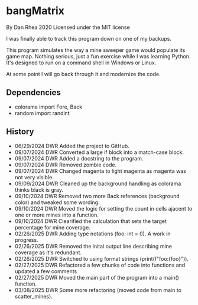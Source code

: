 # bangMatrix

By Dan Rhea 2020 Licensed under the MIT license

I was finally able to track this program down on one of my backups.

This program simulates the way a mine sweeper game would populate
its game map. Nothing serious, just a fun exercise while I was 
learning Python. It's designed to run on a command shell in 
Windows or Linux. 

At some point I will go back through it and modernize the code.

## Dependencies

- colorama import Fore, Back
- random import randint

## History

- 06/29/2024 DWR Added the project to GitHub.
- 09/07/2024 DWR Converted a large if block into a match-case block.
- 09/07/2024 DWR Added a docstring to the program.
- 09/07/2024 DWR Removed zombie code.
- 09/07/2024 DWR Changed magenta to light magenta as magenta was not very visible.
- 09/09/2024 DWR Cleaned up the background handling as colorama thinks black is gray.
- 09/10/2024 DWR Removed two more Back references (background color) and tweaked some wording.
- 09/10/2024 DWR Moved the logic for setting the count in cells ajacent to one or more mines into a function.
- 09/10/2024 DWR Clearified the calculation that sets the target percentage for mine coverage.
- 02/26/2025 DWR Adding type notations (foo: int = 0). A work in progress.
- 02/26/2025 DWR Removed the inital output line describing mine coverage as it's redundant.
- 02/26/2025 DWR Switched to using format strings (print(f"foo:{foo}")).
- 02/27/2025 DWR Refactored a few chunks of code into functions and updated a few comments
- 02/27/2025 DWR Moved the main part of the program into a main() function.
- 03/08/2025 DWR Some more refactoring (moved code from main to scatter_mines).